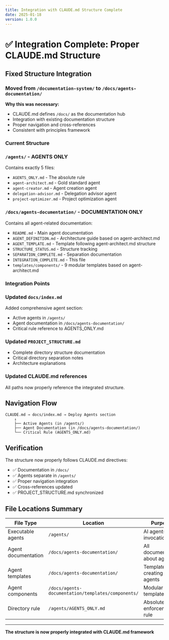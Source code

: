 ```yaml
---
title: Integration with CLAUDE.md Structure Complete
date: 2025-01-18
version: 1.0.0
---
```


# ✅ Integration Complete: Proper CLAUDE.md Structure

## Fixed Structure Integration

### Moved from `/documentation-system/` to `/docs/agents-documentation/`

**Why this was necessary:**
- CLAUDE.md defines `/docs/` as the documentation hub
- Integration with existing documentation structure
- Proper navigation and cross-references
- Consistent with principles framework

### Current Structure

### `/agents/` - AGENTS ONLY
Contains exactly 5 files:
- `AGENTS_ONLY.md` - The absolute rule
- `agent-architect.md` - Gold standard agent
- `agent-creator.md` - Agent creation agent  
- `delegation-advisor.md` - Delegation advisor agent
- `project-optimizer.md` - Project optimization agent

### `/docs/agents-documentation/` - DOCUMENTATION ONLY
Contains all agent-related documentation:
- `README.md` - Main agent documentation
- `AGENT_DEFINITION.md` - Architecture guide based on agent-architect.md
- `AGENT_TEMPLATE.md` - Template following agent-architect.md structure
- `STRUCTURE_STATUS.md` - Structure tracking
- `SEPARATION_COMPLETE.md` - Separation documentation
- `INTEGRATION_COMPLETE.md` - This file
- `templates/components/` - 9 modular templates based on agent-architect.md

### Integration Points

### Updated `docs/index.md`
Added comprehensive agent section:
- Active agents in `/agents/`
- Agent documentation in `/docs/agents-documentation/`  
- Critical rule reference to AGENTS_ONLY.md

### Updated `PROJECT_STRUCTURE.md`
- Complete directory structure documentation
- Critical directory separation notes
- Architecture explanations

### Updated CLAUDE.md references
All paths now properly reference the integrated structure.

## Navigation Flow

```
CLAUDE.md → docs/index.md → Deploy Agents section
    ↓
    ├── Active Agents (in /agents/)
    ├── Agent Documentation (in /docs/agents-documentation/)
    └── Critical Rule (AGENTS_ONLY.md)
```

## Verification

The structure now properly follows CLAUDE.md directives:
- ✅ Documentation in `/docs/`
- ✅ Agents separate in `/agents/`
- ✅ Proper navigation integration
- ✅ Cross-references updated
- ✅ PROJECT_STRUCTURE.md synchronized

## File Locations Summary

| File Type | Location | Purpose |
|-----------|----------|---------|
| Executable agents | `/agents/` | AI agents for invocation |
| Agent documentation | `/docs/agents-documentation/` | All documentation about agents |
| Agent templates | `/docs/agents-documentation/` | Templates for creating agents |
| Agent components | `/docs/agents-documentation/templates/components/` | Modular templates |
| Directory rule | `/agents/AGENTS_ONLY.md` | Absolute enforcement rule |

---
**The structure is now properly integrated with CLAUDE.md framework**